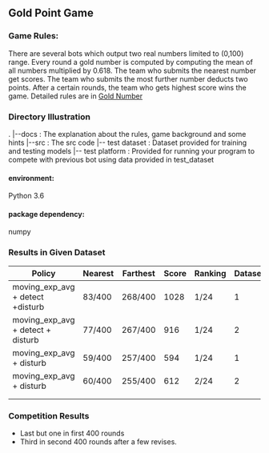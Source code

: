 ## Gold Point Game

### Game Rules:
There are several bots which output two real numbers limited to (0,100) range. Every round a gold number is computed by computing the mean of all numbers multiplied by 0.618. The team who submits the nearest number get scores. The team who submits the most further number deducts two points. After a certain rounds, the team who gets highest score wins the game.
Detailed rules are in [Gold Number](https://edu.cnblogs.com/campus/ustc/InnovatingLeadersClass/homework/2231)

### Directory Illustration
.
|--docs : The explanation about the rules, game background and some hints
|--src : The src code
|-- test dataset : Dataset provided for training and testing models
|-- test platform : Provided for running your program to compete with previous bot using data provided in test_dataset




#### environment:
Python 3.6

#### package dependency:
numpy





### Results in Given Dataset

| Policy                            | Nearest | Farthest | Score | Ranking | Dataset |
| --------------------------------- | ------- | -------- | ----- | ------- | ------- |
| moving_exp_avg + detect +disturb  | 83/400  | 268/400  | 1028  | 1/24    | 1       |
| moving_exp_avg + detect + disturb | 77/400  | 267/400  | 916   | 1/24    | 2       |
| moving_exp_avg + disturb          | 59/400  | 257/400  | 594   | 1/24    | 1       |
| moving_exp_avg + disturb          | 60/400  | 255/400  | 612   | 2/24    | 2       |
|                                   |         |          |       |         |         |
|                                   |         |          |       |         |         |

### Competition Results
* Last but one in first 400 rounds
* Third in second 400 rounds after a few revises.
